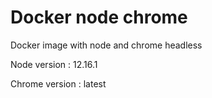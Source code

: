 # Docker node chrome

Docker image with node and chrome headless

Node version : 12.16.1

Chrome version : latest